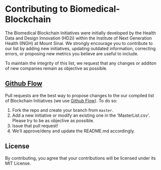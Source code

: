 # Contributing to Biomedical-Blockchain


The Biomedical Blockchain Initiatives were initially developed by the Health Data and Design Innovation (HD2i) within the Institute of Next Generation Health (INGH) at Mount Sinai. 
We strongly encourage you to contribute to our list by adding new initiatives, updating outdated information, correcting errors, or proposing new metrics you believe are useful to include. 

To maintain the integrity of this list, we request that any changes or additon of new companies remain as objective as possible.


## [Github Flow](https://guides.github.com/introduction/flow/index.html)
Pull requests are the best way to propose changes to the our compiled list of Blockchain Initiatives (we use [Github Flow](https://guides.github.com/introduction/flow/index.html)). To do so:

1. Fork the repo and create your branch from `master`.
2. Add a new initiative or modify an existing one in the 'MasterList.csv'. Please try to be as objective as possible.
3. Issue that pull request!
4. We'll approve/deny and update the README.md accordingly.

## License
By contributing, you agree that your contributions will be licensed under its MIT License.

